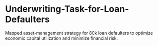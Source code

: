 # Underwriting-Task-for-Loan-Defaulters
Mapped asset-management strategy for 80k loan defaulters to optimize economic capital utilization and minimize financial risk.
